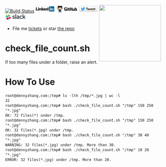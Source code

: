 <a href="https://github.com/DennyZhang?tab=followers"><img align="right" width="200" height="183" src="https://www.dennyzhang.com/wp-content/uploads/denny/watermark/github.png" /></a>

[![Build Status](https://travis-ci.org/DennyZhang/monitoring.svg?branch=master)](https://travis-ci.org/DennyZhang/monitoring) [![LinkedIn](https://raw.githubusercontent.com/USDevOps/mywechat-slack-group/master/images/linkedin.png)](https://www.linkedin.com/in/dennyzhang001) [![Github](https://raw.githubusercontent.com/USDevOps/mywechat-slack-group/master/images/github.png)](https://github.com/DennyZhang) [![Twitter](https://raw.githubusercontent.com/USDevOps/mywechat-slack-group/master/images/twitter.png)](https://twitter.com/dennyzhang001) [![Slack](https://raw.githubusercontent.com/USDevOps/mywechat-slack-group/master/images/slack.png)](https://goo.gl/ozDDyL)

- File me [tickets](https://github.com/DennyZhang/monitoring/issues) or star [the repo](https://github.com/DennyZhang/monitoring)

check_file_count.sh
==============
If too many files under a folder, raise an alert.

# How To Use
```
root@dennyzhang.com:/tmp# ls -lth /tmp/*.jpg | wc -l
32
root@dennyzhang.com:/tmp# bash ./check_file_count.sh "/tmp" 150 250 "*.jpg"
OK: 72 files(*) under /tmp.
root@dennyzhang.com:/tmp# bash ./check_file_count.sh "/tmp" 150 250 "*.jpg"
OK: 32 files(*.jpg) under /tmp.
root@dennyzhang.com:/tmp# bash ./check_file_count.sh "/tmp" 30 40 "*.jpg"
WARNING: 32 files(*.jpg) under /tmp. More than 30.
root@dennyzhang.com:/tmp# bash ./check_file_count.sh "/tmp" 10 20 "*.jpg"
ERROR: 32 files(*.jpg) under /tmp. More than 20.
```
